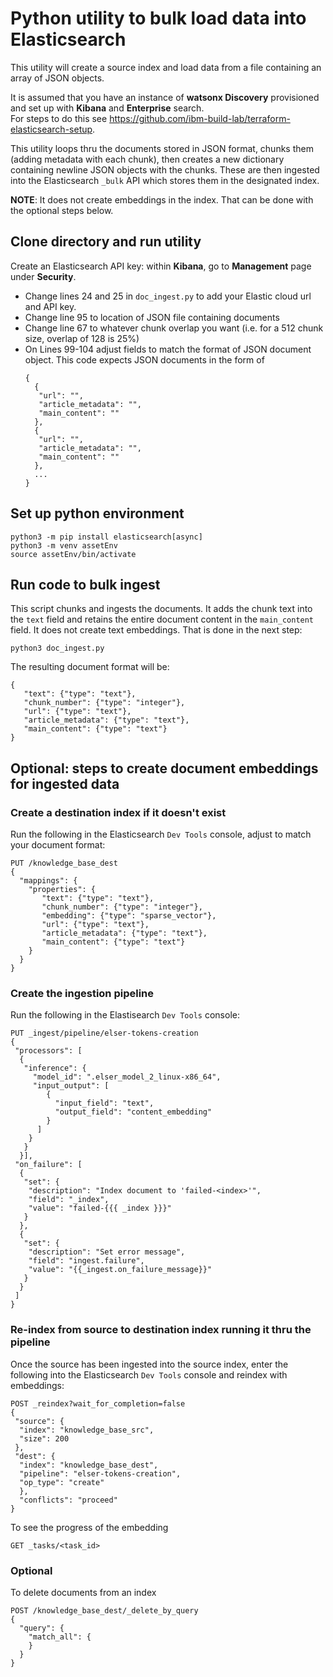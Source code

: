 
# Python utility to bulk load data into Elasticsearch

This utility will create a source index and load data from a file containing an array of JSON objects. 

It is assumed that you have an instance of **watsonx Discovery** provisioned and set up with **Kibana** and **Enterprise** search.  
For steps to do this see https://github.com/ibm-build-lab/terraform-elasticsearch-setup.

This utility loops thru the documents stored in JSON format, chunks them (adding metadata with each chunk), then creates a new 
dictionary containing newline JSON objects with the chunks. These are then ingested into the Elasticsearch `_bulk` API which stores them in the designated index.

**NOTE**: It does not create embeddings in the index. That can be done with the optional steps below.

## Clone directory and run utility

Create an Elasticsearch API key: within **Kibana**, go to **Management** page under **Security**.

- Change lines 24 and 25 in `doc_ingest.py` to add your Elastic cloud url and API key. 
- Change line 95 to location of JSON file containing documents
- Change line 67 to whatever chunk overlap you want (i.e. for a 512 chunk size, overlap of 128 is 25%)
- On Lines 99-104 adjust fields to match the format of JSON document object. This code expects JSON documents in the form of
  ```
  {
    {            
     "url": "",  
     "article_metadata": "",  
     "main_content": ""
    },
    {            
     "url": "",  
     "article_metadata": "",  
     "main_content": ""
    },
    ...
  }

## Set up python environment

```
python3 -m pip install elasticsearch[async]
python3 -m venv assetEnv
source assetEnv/bin/activate
```

## Run code to bulk ingest
This script chunks and ingests the documents. It adds the chunk text into the `text` field and retains the entire document content in the `main_content` field. It does not create text embeddings. That is done in the next step:
```
python3 doc_ingest.py
```

The resulting document format will be:
```
{
   "text": {"type": "text"},
   "chunk_number": {"type": "integer"},
   "url": {"type": "text"},  
   "article_metadata": {"type": "text"},  
   "main_content": {"type": "text"}  
}
```
## Optional: steps to create document embeddings for ingested data

### Create a destination index if it doesn't exist
Run the following in the Elasticsearch `Dev Tools` console, adjust to match your document format:

```
PUT /knowledge_base_dest
{
  "mappings": {
    "properties": {
       "text": {"type": "text"},
       "chunk_number": {"type": "integer"},
       "embedding": {"type": "sparse_vector"},
       "url": {"type": "text"},  
       "article_metadata": {"type": "text"},  
       "main_content": {"type": "text"}  
    }
  }
}
```
### Create the ingestion pipeline
Run the following in the Elastisearch `Dev Tools` console:
```
PUT _ingest/pipeline/elser-tokens-creation
{
 "processors": [
  {
   "inference": {
     "model_id": ".elser_model_2_linux-x86_64",
     "input_output": [
        {
          "input_field": "text",
          "output_field": "content_embedding"
        }
      ]
    }
   }
  }],
 "on_failure": [
  {
   "set": {
    "description": "Index document to 'failed-<index>'",
    "field": "_index",
    "value": "failed-{{{ _index }}}"
   }
  },
  {
   "set": {
    "description": "Set error message",
    "field": "ingest.failure",
    "value": "{{_ingest.on_failure_message}}"
   }
  }
 ]
}
```
### Re-index from source to destination index running it thru the pipeline

Once the source has been ingested into the source index, enter the following into the Elasticsearch `Dev Tools` console and reindex with embeddings:
```
POST _reindex?wait_for_completion=false
{
 "source": {
  "index": "knowledge_base_src",
  "size": 200
 },
 "dest": {
  "index": "knowledge_base_dest",
  "pipeline": "elser-tokens-creation",
  "op_type": "create"
  },
  "conflicts": "proceed"
}

```
To see the progress of the embedding
```
GET _tasks/<task_id>

```
### Optional
To delete documents from an index
```
POST /knowledge_base_dest/_delete_by_query
{
  "query": {
    "match_all": {
    }
  }
}
```
